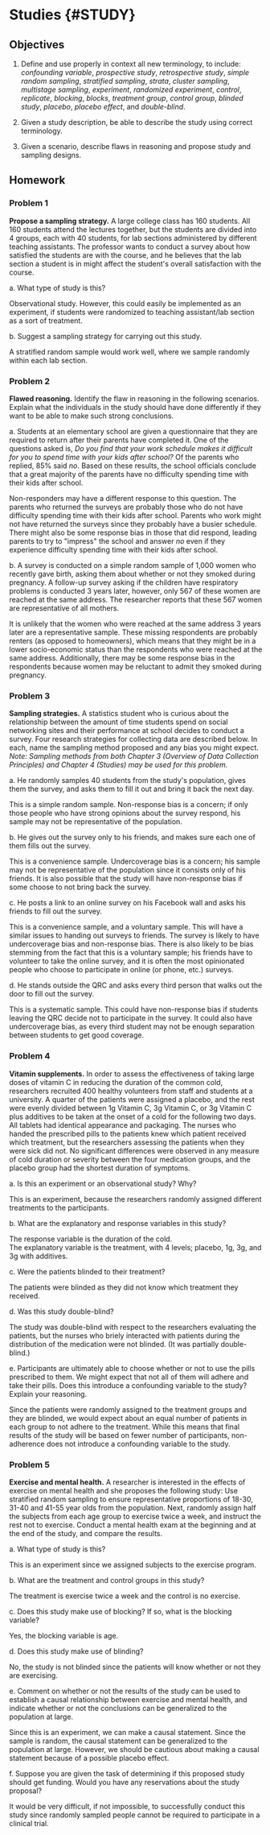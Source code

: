 # Studies {#STUDY}

## Objectives

1) Define and use properly in context all new terminology, to include: *confounding variable*, *prospective study*, *retrospective study*, *simple random sampling*, *stratified sampling*, *strata*, *cluster sampling*, *multistage sampling*, *experiment*, *randomized experiment*, *control*, *replicate*, *blocking*, *blocks*, *treatment group*, *control group*, *blinded study*, *placebo*, *placebo effect*, and *double-blind*.  

2) Given a study description, be able to describe the study using correct terminology.  

3) Given a scenario, describe flaws in reasoning and propose study and sampling designs.  


## Homework  

### Problem 1  

**Propose a sampling strategy.** A large college class has 160 students. All 160 students attend the lectures together, but the students are divided into 4 groups, each with 40 students, for lab sections administered by different teaching assistants. The professor wants to conduct a survey about how satisfied the students are with the course, and he believes that the lab section a student is in might affect the student's overall satisfaction with the course.

a. What type of study is this?  

Observational study. However, this could easily be implemented as an experiment, if students were randomized to teaching assistant/lab section as a sort of treatment.  


b. Suggest a sampling strategy for carrying out this study. 

A stratified random sample would work well, where we sample randomly within each lab section.  



### Problem 2  

**Flawed reasoning.** Identify the flaw in reasoning in the following scenarios. Explain what the individuals in the study should have done differently if they want to be able to make such strong conclusions.

a. Students at an elementary school are given a questionnaire that they are required to return after their parents have completed it. One of the questions asked is, *Do you find that your work schedule makes it difficult for you to spend time with your kids after school?* Of the parents who replied, 85% said *no*. Based on these results, the school officials conclude that a great majority of the parents have no difficulty spending time with their kids after school. 

Non-responders may have a different response to this question. The parents who returned the surveys are probably those who do not have difficulty spending time with their kids after school. Parents who work might not have returned the surveys since they probably have a busier schedule. There might also be some response bias in those that did respond, leading parents to try to "impress" the school and answer *no* even if they experience difficulty spending time with their kids after school.  


b. A survey is conducted on a simple random sample of 1,000 women who recently gave birth, asking them about whether or not they smoked during pregnancy. A follow-up survey asking if the children have respiratory problems is conducted 3 years later, however, only 567 of these women are reached at the same address. The researcher reports that these 567 women are representative of all mothers.

It is unlikely that the women who were reached at the same address 3 years later are a representative sample. These missing respondents are probably renters (as opposed to homeowners), which means that they might be in a lower socio-economic status than the respondents who were reached at the same address. Additionally, there may be some response bias in the respondents because women may be reluctant to admit they smoked during pregnancy.  



### Problem 3

**Sampling strategies.** A statistics student who is curious about the relationship between the amount of time students spend on social networking sites and their performance at school decides to conduct a survey. Four research strategies for collecting data are described below. In each, name the sampling method proposed and any bias you might expect. *Note: Sampling methods from both Chapter 3 (Overview of Data Collection Principles) and Chapter 4 (Studies) may be used for this problem.*

a. He randomly samples 40 students from the study's population, gives them the survey, and asks them to fill it out and bring it back the next day.  

This is a simple random sample. Non-response bias is a concern; if only those people who have strong opinions about the survey respond, his sample may not be representative of the population. 

b. He gives out the survey only to his friends, and makes sure each one of them fills out the survey.    

This is a convenience sample. Undercoverage bias is a concern; his sample may not be representative of the population since it consists only of his friends. It is also possible that the study will have non-response bias if some choose to not bring back the survey.

c. He posts a link to an online survey on his Facebook wall and asks his friends to fill out the survey.   

This is a convenience sample, and a voluntary sample. This will have a similar issues to handing out surveys to friends. The survey is likely to have undercoverage bias and non-response bias. There is also likely to be bias stemming from the fact that this is a voluntary sample; his friends have to volunteer to take the online survey, and it is often the most opinionated people who choose to participate in online (or phone, etc.) surveys. 

d. He stands outside the QRC and asks every third person that walks out the door to fill out the survey.

This is a systematic sample. This could have non-response bias if students leaving the QRC decide not to participate in the survey. It could also have undercoverage bias, as every third student may not be enough separation between students to get good coverage.
 


### Problem 4 

**Vitamin supplements.** In order to assess the effectiveness of taking large doses of vitamin C in reducing the duration of the common cold, researchers recruited 400 healthy volunteers from staff and students at a university. A quarter of the patients were assigned a placebo, and the rest were evenly divided between 1g Vitamin C,  3g Vitamin C, or 3g Vitamin C plus additives to be taken at the onset of a cold for the following two days. All tablets had identical appearance and packaging. The nurses who handed the prescribed pills to the patients knew which patient received which treatment, but the researchers assessing the patients when they were sick did not. No significant differences were observed in any measure of cold duration or severity between the four medication groups, and the placebo group had the shortest duration of symptoms.

a. Is this an experiment or an observational study? Why?  

This is an experiment, because the researchers randomly assigned different treatments to the participants.

b. What are the explanatory and response variables in this study?  

The response variable is the duration of the cold.  
The explanatory variable is the treatment, with 4 levels; placebo, 1g, 3g, and 3g with additives. 

c. Were the patients blinded to their treatment?  

The patients were blinded as they did not know which treatment they received.  

d. Was this study double-blind?  

The study was double-blind with respect to the researchers evaluating the patients, but the nurses who briely interacted with patients during the distribution of the medication were not blinded. (It was partially double-blind.) 

e. Participants are ultimately able to choose whether or not to use the pills prescribed to them. We might expect that not all of them will adhere and take their pills. Does this introduce a confounding variable to the study? Explain your reasoning.  

Since the patients were randomly assigned to the treatment groups and they are blinded, we would expect about an equal number of patients in each group to not adhere to the treatment. While this means that final results of the study will be based on fewer number of participants, non-adherence does not introduce a confounding variable to the study. 



### Problem 5  

**Exercise and mental health.** A researcher is interested in the effects of exercise on mental health and she proposes the following study: Use stratified random sampling to ensure representative proportions of 18-30, 31-40 and 41-55 year olds from the population. Next, randomly assign half the subjects from each age group to exercise twice a week, and instruct the rest not to exercise. Conduct a mental health exam at the beginning and at the end of the study, and compare the results.

a. What type of study is this?  

This is an experiment since we assigned subjects to the exercise program.  

b. What are the treatment and control groups in this study?  

The treatment is exercise twice a week and the control is no exercise. 

c. Does this study make use of blocking? If so, what is the blocking variable?  

Yes, the blocking variable is age. 

d. Does this study make use of blinding?  

No, the study is not blinded since the patients will know whether or not they are exercising. 

e. Comment on whether or not the results of the study can be used to establish a causal relationship between exercise and mental health, and indicate whether or not the conclusions can be generalized to the population at large.  

Since this is an experiment, we can make a causal statement. Since the sample is random, the causal statement can be generalized to the population at large. However, we should be cautious about making a causal statement because of a possible placebo effect.  

f. Suppose you are given the task of determining if this proposed study should get funding. Would you have any reservations about the study proposal?  

It would be very difficult, if not impossible, to successfully conduct this study since randomly sampled people cannot be required to participate in a clinical trial.  


